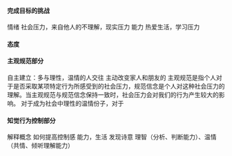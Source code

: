 #### 完成目标的挑战
情绪
社会压力，来自他人的不理解，现实压力
能力
热爱生活，学习压力

#### 态度
#### 主观规范部分
自主建立：多与理性，温情的人交往
主动改变家人和朋友的
主观规范是指个人对于是否采取某项特定行为所感受到的社会压力，规范信念是个人对这种社会压力的理解。当主观规范与规范信念保持一致时，社会压力会对我们的行为产生较大的影响。
对于成为社会中理性的温情份子，对于

#### 知觉行为控制部分
解释概念
如何提高控制感
能力，生活
发现诗意
理智（分析、判断能力）、温情（共情、倾听理解能力）
